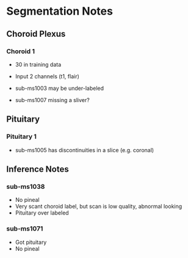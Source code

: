 # Segmentation Notes

## Choroid Plexus

### Choroid 1

- 30 in training data
- Input 2 channels (t1, flair)

- sub-ms1003 may be under-labeled
- sub-ms1007 missing a sliver?

## Pituitary

### Pituitary 1

- sub-ms1005 has discontinuities in a slice (e.g. coronal)

## Inference Notes

### sub-ms1038

- No pineal
- Very scant choroid label, but scan is low quality, abnormal looking
- Pituitary over labeled

### sub-ms1071

- Got pituitary
- No pineal
